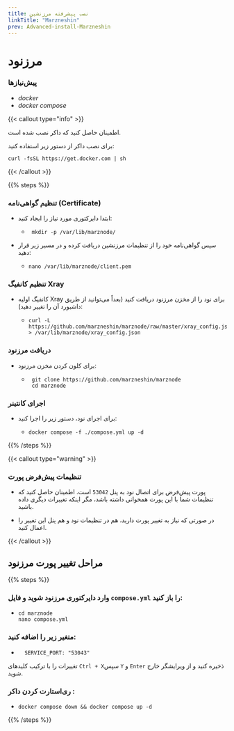 ```yaml
---
title: نصب پیشرفته مرزنشین
linkTitle: "Marzneshin"
prev: Advanced-install-Marzneshin
---
```


# **مرزنود**


### پیش‌نیازها
  * *docker*
  * *docker compose*



{{< callout type="info" >}}

 اطمینان حاصل کنید که داکر نصب شده است.
 
 برای نصب داکر از دستور زیر استفاده کنید:
 
 ``` 
 curl -fsSL https://get.docker.com | sh 
 ```
  {{< /callout >}}

  

{{% steps %}}

### تنظیم گواهی‌نامه (Certificate)

   * ابتدا دایرکتوری مورد نیاز را ایجاد کنید:


    
     - ```
        mkdir -p /var/lib/marznode/
       ```


 * سپس گواهی‌نامه خود را از تنظیمات مرزنشین دریافت کرده و در مسیر زیر قرار دهید:

    - ```
      nano /var/lib/marznode/client.pem
      ```



### تنظیم کانفیگ Xray

  * </sub>کانفیگ اولیه Xray برای نود را از مخزن مرزنود دریافت کنید (بعداً می‌توانید از طریق داشبورد آن را تغییر دهید):<sub>

       
    -  ```
       curl -L https://github.com/marzneshin/marznode/raw/master/xray_config.json > /var/lib/marznode/xray_config.json
       ```



### دریافت مرزنود

      
  *  برای کلون کردن مخزن مرزنود:

     - 
        ```
         git clone https://github.com/marzneshin/marznode
         cd marznode 
         ```
        
                    
### اجرای کانتینر


  * برای اجرای نود، دستور زیر را اجرا کنید:

     
    -
       ```
       docker compose -f ./compose.yml up -d 
       ```

{{% /steps %}}
  
{{< callout type="warning" >}}
   
  ### تنظیمات پیش‌فرض پورت
 

  * پورت پیش‌فرض برای اتصال نود به پنل ` 53042 ` است. اطمینان حاصل کنید که تنظیمات شما با این پورت همخوانی داشته باشد، مگر اینکه تغییرات دیگری داده باشید.

  * در صورتی که نیاز به تغییر پورت دارید، هم در تنظیمات نود و هم پنل این تغییر را اعمال کنید.

{{< /callout >}}


## مراحل تغییر پورت مرزنود

{{% steps %}}

### وارد دایرکتوری مرزنود شوید و فایل ` compose.yml ` را باز کنید:

   * ```
     cd marznode
     nano compose.yml
     ```

### متغیر زیر را اضافه کنید:

   * ```
       SERVICE_PORT: "53043"
     ```

   تغییرات را با ترکیب کلیدهای ` Ctrl + X `سپس ` Y ` و ` Enter ` ذخیره کنید و از ویرایشگر خارج شوید.


### ری‌استارت کردن داکر :

   * ```
     docker compose down && docker compose up -d
       ```
{{% /steps %}}
